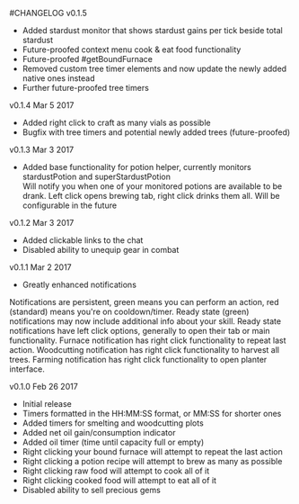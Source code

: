 #CHANGELOG
v0.1.5  
- Added stardust monitor that shows stardust gains per tick beside total stardust  
- Future-proofed context menu cook & eat food functionality  
- Future-proofed #getBoundFurnace  
- Removed custom tree timer elements and now update the newly added native ones instead  
- Further future-proofed tree timers

v0.1.4 Mar 5 2017
- Added right click to craft as many vials as possible  
- Bugfix with tree timers and potential newly added trees (future-proofed)

v0.1.3 Mar 3 2017  
- Added base functionality for potion helper, currently monitors stardustPotion and superStardustPotion  
Will notify you when one of your monitored potions are available to be drank. Left click opens brewing tab, right click drinks them all. Will be configurable in the future  

v0.1.2 Mar 3 2017  
- Added clickable links to the chat  
- Disabled ability to unequip gear in combat  

v0.1.1 Mar 2 2017  
- Greatly enhanced notifications  

Notifications are persistent, green means you can perform an action, red (standard) means you're on cooldown/timer. Ready state (green) notifications may now include additional info about your skill. Ready state notifications have left click options, generally to open their tab or main functionality. Furnace notification has right click functionality to repeat last action. Woodcutting notification has right click functionality to harvest all trees. Farming notification has right click functionality to open planter interface.  

v0.1.0 Feb 26 2017  
- Initial release  
- Timers formatted in the HH:MM:SS format, or MM:SS for shorter ones  
- Added timers for smelting and woodcutting plots  
- Added net oil gain/consumption indicator  
- Added oil timer (time until capacity full or empty)  
- Right clicking your bound furnace will attempt to repeat the last action  
- Right clicking a potion recipe will attempt to brew as many as possible  
- Right clicking raw food will attempt to cook all of it  
- Right clicking cooked food will attempt to eat all of it  
- Disabled ability to sell precious gems  
